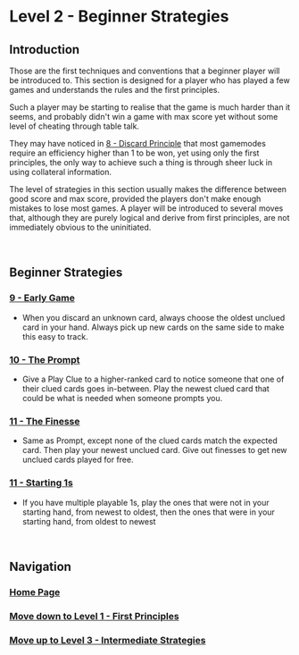 # Level 2 - Beginner Strategies

## Introduction

Those are the first techniques and conventions that a beginner player will be introduced to. This section is designed for a player who has played a few games and understands the rules and the first principles.

Such a player may be starting to realise that the game is much harder than it seems, and probably didn't win a game with max score yet without some level of cheating through table talk.

They may have noticed in [8 - Discard Principle](https://github.com/agilbert1412/HanabiStrategy/blob/master/Strategy/Level%201%20-%20First%20Principles/8%20-%20Discard%20Principle.md) that most gamemodes require an efficiency higher than 1 to be won, yet using only the first principles, the only way to achieve such a thing is through sheer luck in using collateral information.

The level of strategies in this section usually makes the difference between good score and max score, provided the players don't make enough mistakes to lose most games. A player will be introduced to several moves that, although they are purely logical and derive from first principles, are not immediately obvious to the uninitiated.

<br />

## Beginner Strategies

### [9 - Early Game](https://github.com/agilbert1412/HanabiStrategy/blob/master/Strategy/Level%202%20-%20Beginner/9%20-%20Early%20Game.md)
* When you discard an unknown card, always choose the oldest unclued card in your hand. Always pick up new cards on the same side to make this easy to track.

### [10 - The Prompt](https://github.com/agilbert1412/HanabiStrategy/blob/master/Strategy/Level%202%20-%20Beginner/10%20-%20The%20Prompt.md)
* Give a Play Clue to a higher-ranked card to notice someone that one of their clued cards goes in-between. Play the newest clued card that could be what is needed when someone prompts you.

### [11 - The Finesse](https://github.com/agilbert1412/HanabiStrategy/blob/master/Strategy/Level%202%20-%20Beginner/11%20-%20The%20Finesse.md)
* Same as Prompt, except none of the clued cards match the expected card. Then play your newest unclued card. Give out finesses to get new unclued cards played for free.

### [11 - Starting 1s](https://github.com/agilbert1412/HanabiStrategy/blob/master/Strategy/Level%202%20-%20Beginner/12%20-%20Starting%201s.md)
* If you have multiple playable 1s, play the ones that were not in your starting hand, from newest to oldest, then the ones that were in your starting hand, from oldest to newest

<br />

## Navigation

### [Home Page](https://github.com/agilbert1412/HanabiStrategy/blob/master/README.md)

### [Move down to Level 1 - First Principles](https://github.com/agilbert1412/HanabiStrategy/blob/master/Strategy/Level%201%20-%20First%20Principles/Level%201%20-%20First%20Principles.md)

### [Move up to Level 3 - Intermediate Strategies](https://github.com/agilbert1412/HanabiStrategy/blob/master/Strategy/Level%203%20-%20Intermediate/Level%203%20-%20Intermediate.md)